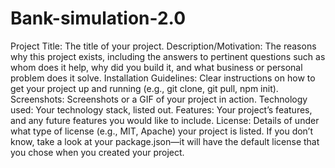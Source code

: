 # Bank-simulation-2.0

Project Title: The title of your project.
Description/Motivation: The reasons why this project exists, including the answers to pertinent questions such as whom does it help, why did you build it, and what business or personal problem does it solve.
Installation Guidelines: Clear instructions on how to get your project up and running (e.g., git clone, git pull, npm init).
Screenshots: Screenshots or a GIF of your project in action.
Technology used: Your technology stack, listed out. 
Features: Your project’s features, and any future features you would like to include.
License: Details of under what type of license (e.g., MIT, Apache) your project is listed. If you don’t know, take a look at your package.json—it will have the default license that you chose when you created your project.
